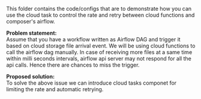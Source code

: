 This folder contains the code/configs that are to demonstrate how you can use the cloud task to control the rate and retry between cloud functions and composer's airflow.

**Problem statement:**
    <br>Assume that you have a workflow written as Airflow DAG and trigger it based on cloud storage file arrival event. We will be using cloud functions to call the airflow dag manually. In case of receiving more files at a same time within milli seconds intervals, airflow api server may not respond for all the api calls. Hence there are chances to miss the trigger.

**Proposed solution:**
<br> To solve the above issue we can introduce cloud tasks componet for limiting the rate and automatic retrying.